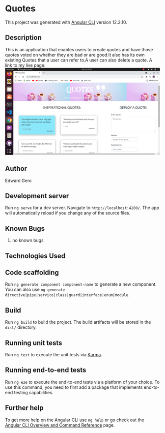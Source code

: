 # Quotes

This project was generated with [Angular CLI](https://github.com/angular/angular-cli) version 12.2.10.

## Description
This is an application that enables users to create quotes and have those quotes voted on whether they are bad or are good.It also has its own existing Quotes that a user can refer to.A user can also delete a quote. A link to my live page:
![landing](src/assets/images/landing.png)

## Author

Edward Gero

## Development server

Run `ng serve` for a dev server. Navigate to `http://localhost:4200/`. The app will automatically reload if you change any of the source files.

## Known Bugs

1. no known bugs

## Technologies Used


## Code scaffolding

Run `ng generate component component-name` to generate a new component. You can also use `ng generate directive|pipe|service|class|guard|interface|enum|module`.

## Build

Run `ng build` to build the project. The build artifacts will be stored in the `dist/` directory.

## Running unit tests

Run `ng test` to execute the unit tests via [Karma](https://karma-runner.github.io).

## Running end-to-end tests

Run `ng e2e` to execute the end-to-end tests via a platform of your choice. To use this command, you need to first add a package that implements end-to-end testing capabilities.

## Further help

To get more help on the Angular CLI use `ng help` or go check out the [Angular CLI Overview and Command Reference](https://angular.io/cli) page.
